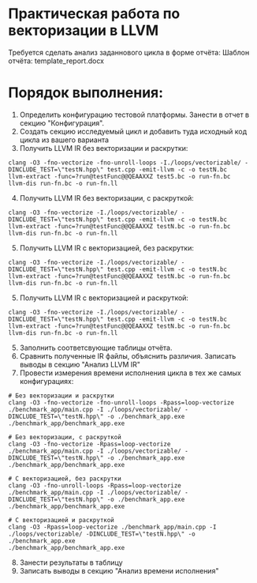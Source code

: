 # Практическая работа по векторизации в LLVM

Требуется сделать анализ заданнового цикла в форме отчёта:
Шаблон отчёта: template_report.docx

# Порядок выполнения:

1. Определить конфигурацию тестовой платформы. Занести в отчет в секцию "Конфигурация".
2. Создать секцию исследуемый цикл и добавить туда исходный код цикла из вашего варианта
3. Получить LLVM IR без векторизации и раскрутки:
```
clang -O3 -fno-vectorize -fno-unroll-loops -I./loops/vectorizable/ -DINCLUDE_TEST=\"testN.hpp\" test.cpp -emit-llvm -c -o testN.bc
llvm-extract -func=?run@testFunc@@QEAAXXZ test5.bc -o run-fn.bc
llvm-dis run-fn.bc -o run-fn.ll
```
4. Получить LLVM IR без векторизации, с раскруткой:
```
clang -O3 -fno-vectorize -I./loops/vectorizable/ -DINCLUDE_TEST=\"testN.hpp\" test.cpp -emit-llvm -c -o testN.bc
llvm-extract -func=?run@testFunc@@QEAAXXZ testN.bc -o run-fn.bc
llvm-dis run-fn.bc -o run-fn.ll
```
5. Получить LLVM IR с векторизацией, без раскрутки:
```
clang -O3 -fno-vectorize -I./loops/vectorizable/ -DINCLUDE_TEST=\"testN.hpp\" test.cpp -emit-llvm -c -o testN.bc
llvm-extract -func=?run@testFunc@@QEAAXXZ testN.bc -o run-fn.bc
llvm-dis run-fn.bc -o run-fn.ll
```
5. Получить LLVM IR с векторизацией и раскруткой:
```
clang -O3 -fno-vectorize -I./loops/vectorizable/ -DINCLUDE_TEST=\"testN.hpp\" test.cpp -emit-llvm -c -o testN.bc
llvm-extract -func=?run@testFunc@@QEAAXXZ testN.bc -o run-fn.bc
llvm-dis run-fn.bc -o run-fn.ll
```
5. Заполнить соответсвующие таблицы отчёта.
6. Сравнить полученные IR файлы, объяснить различия. Записать выводы в секцию "Анализ LLVM IR"
7. Провести измерения времени исполнения цикла в тех же самых конфигурациях:
```
# Без векторизации и раскрутки
clang -O3 -fno-vectorize -fno-unroll-loops -Rpass=loop-vectorize ./benchmark_app/main.cpp -I ./loops/vectorizable/ -DINCLUDE_TEST=\"testN.hpp\" -o ./benchmark_app.exe
./benchmark_app/benchmark_app.exe

# Без векторизации, с раскруткой
clang -O3 -fno-vectorize -Rpass=loop-vectorize ./benchmark_app/main.cpp -I ./loops/vectorizable/ -DINCLUDE_TEST=\"testN.hpp\" -o ./benchmark_app.exe
./benchmark_app/benchmark_app.exe

# С векторизацией, без раскрутки
clang -O3 -fno-unroll-loops -Rpass=loop-vectorize ./benchmark_app/main.cpp -I ./loops/vectorizable/ -DINCLUDE_TEST=\"testN.hpp\" -o ./benchmark_app.exe
./benchmark_app/benchmark_app.exe

# С векторизацией и раскруткой
clang -O3 -Rpass=loop-vectorize ./benchmark_app/main.cpp -I ./loops/vectorizable/ -DINCLUDE_TEST=\"testN.hpp\" -o ./benchmark_app.exe
./benchmark_app/benchmark_app.exe
```
8. Занести результаты в таблицу
9. Записать выводы в секцию "Анализ времени исполнения"